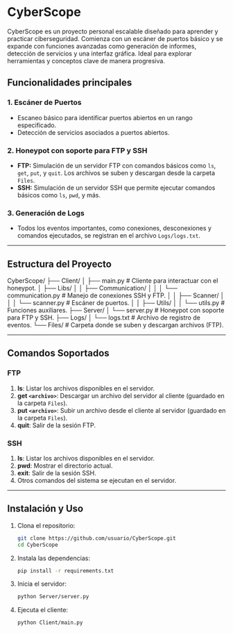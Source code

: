 # CyberScope

CyberScope es un proyecto personal escalable diseñado para aprender y practicar ciberseguridad. Comienza con un escáner de puertos básico y se expande con funciones avanzadas como generación de informes, detección de servicios y una interfaz gráfica. Ideal para explorar herramientas y conceptos clave de manera progresiva.

## Funcionalidades principales

### 1. Escáner de Puertos
- Escaneo básico para identificar puertos abiertos en un rango especificado.
- Detección de servicios asociados a puertos abiertos.

### 2. Honeypot con soporte para FTP y SSH
- **FTP:** Simulación de un servidor FTP con comandos básicos como `ls`, `get`, `put`, y `quit`. Los archivos se suben y descargan desde la carpeta `Files`.
- **SSH:** Simulación de un servidor SSH que permite ejecutar comandos básicos como `ls`, `pwd`, y más.

### 3. Generación de Logs
- Todos los eventos importantes, como conexiones, desconexiones y comandos ejecutados, se registran en el archivo `Logs/logs.txt`.

---

## Estructura del Proyecto

CyberScope/ ├── Client/ │ ├── main.py # Cliente para interactuar con el honeypot. │ ├── Libs/ │ │ ├── Communication/ │ │ │ └── communication.py # Manejo de conexiones SSH y FTP. │ │ ├── Scanner/ │ │ │ └── scanner.py # Escáner de puertos. │ │ ├── Utils/ │ │ └── utils.py # Funciones auxiliares. ├── Server/ │ └── server.py # Honeypot con soporte para FTP y SSH. ├── Logs/ │ └── logs.txt # Archivo de registro de eventos. └── Files/ # Carpeta donde se suben y descargan archivos (FTP).

---

## Comandos Soportados

### FTP
1. **ls**: Listar los archivos disponibles en el servidor.
2. **get `<archivo>`**: Descargar un archivo del servidor al cliente (guardado en la carpeta `Files`).
3. **put `<archivo>`**: Subir un archivo desde el cliente al servidor (guardado en la carpeta `Files`).
4. **quit**: Salir de la sesión FTP.

### SSH
1. **ls**: Listar los archivos disponibles en el servidor.
2. **pwd**: Mostrar el directorio actual.
3. **exit**: Salir de la sesión SSH.
4. Otros comandos del sistema se ejecutan en el servidor.

---

## Instalación y Uso

1. Clona el repositorio:
   ```bash
   git clone https://github.com/usuario/CyberScope.git
   cd CyberScope

2. Instala las dependencias:
    ```bash
    pip install -r requirements.txt

3. Inicia el servidor:
    ```bash
    python Server/server.py

4. Ejecuta el cliente:
    ```bash
    python Client/main.py
